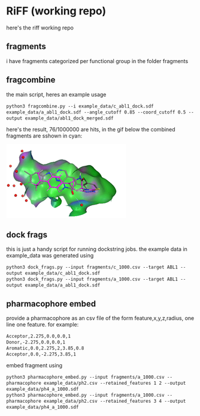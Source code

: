 # RiFF (working repo)
here's the riff working repo
## fragments
i have fragments categorized per functional group in the folder fragments
## fragcombine
the main script, heres an example usage
```
python3 fragcombine.py --i example_data/c_abl1_dock.sdf example_data/a_abl1_dock.sdf --angle_cutoff 0.85 --coord_cutoff 0.5 --output example_data/abl1_dock_merged.sdf
```
here's the result, 76/1000000 are hits, in the gif below the combined fragments are sshown in cyan:


![pic of the combined fragments inside the abl1 pocket](pictures/abl_riff.gif)
## dock frags
this is just a handy script for running dockstring jobs. the example data in example_data was generated using
```
python3 dock_frags.py --input fragments/c_1000.csv --target ABL1 --output example_data/c_abl1_dock.sdf
python3 dock_frags.py --input fragments/a_1000.csv --target ABL1 --output example_data/a_abl1_dock.sdf
```
## pharmacophore embed
provide a pharmacophore as an csv file of the form feature,x,y,z,radius, one line one feature.
for example:
```
Acceptor,2.275,0.0,0.0,1
Donor,-2.275,0.0,0.0,1
Aromatic,0.0,2.275,2,3.85,0.8
Acceptor,0.0,-2.275,3.85,1
```
embed fragment using
```
python3 pharmacophore_embed.py --input fragments/a_1000.csv --pharmacophore example_data/ph2.csv --retained_features 1 2 --output example_data/ph4_a_1000.sdf
python3 pharmacophore_embed.py --input fragments/a_1000.csv --pharmacophore example_data/ph2.csv --retained_features 3 4 --output example_data/ph4_a_1000.sdf
```
